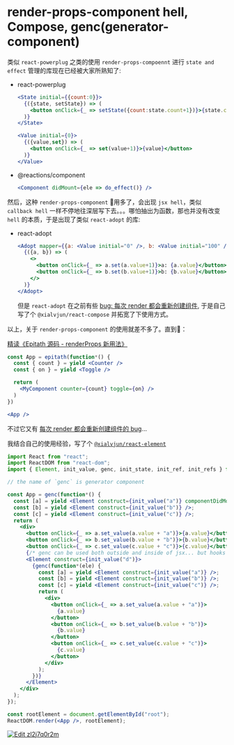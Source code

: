 # render-props-component hell, Compose, genc(generator-component)

类似 `react-powerplug` 之类的使用 `render-props-compoennt` 进行 `state and effect` 管理的库现在已经被大家所熟知了:

- react-powerplug
  ```jsx
  <State initial={{count:0}}>
    {({state, setState}) => (
      <button onClick={_ => setState({count:state.count+1})}>{state.count}</button>
    )}
  </State>
  ```
  ```jsx
  <Value initial={0}>
    {({value,set}) => (
      <button onClick={_ => set(value+1)}>{value}</button>
    )}
  </Value>
  ```
- @reactions/component
  ```jsx
  <Component didMount={ele => do_effect()} />
  ```

然后，这种 `render-props-component` 用多了，会出现 `jsx hell`，类似 `callback hell` 一样不停地往深层写下去。。。哪怕抽出为函数，那也并没有改变 `hell` 的本质，于是出现了类似 `react-adopt` 的库:

- react-adopt
  ```jsx
  <Adopt mapper={{a: <Value initial="0" />, b: <Value initial="100" />}}>
    {({a, b}) => (
      <>
        <button onClick={_ => a.set(a.value+1)}>a: {a.value}</button>
        <button onClick={_ => b.set(b.value+1)}>b: {b.value}</button>
      </>
    )}
  </Adopt>
  ```
  但是 `react-adopt` 在之前有些 [bug: 每次 render 都会重新创建组件](https://github.com/pedronauck/react-adopt/issues/11), 于是自己写了个 `@xialvjun/react-compose` 并拓宽了下使用方式。

以上，关于 `render-props-component` 的使用就差不多了。直到：

[精读《Epitath 源码 - renderProps 新用法》](https://github.com/dt-fe/weekly/blob/master/75.%E7%B2%BE%E8%AF%BB%E3%80%8AEpitath%20%E6%BA%90%E7%A0%81%20-%20renderProps%20%E6%96%B0%E7%94%A8%E6%B3%95%E3%80%8B.md)

```jsx
const App = epitath(function*() {
  const { count } = yield <Counter />
  const { on } = yield <Toggle />

  return (
    <MyComponent counter={count} toggle={on} />
  )
})

<App />
```

不过它又有 [每次 render 都会重新创建组件的 bug](https://github.com/Astrocoders/epitath/issues/23#issuecomment-440152131)...

我结合自己的使用经验，写了个 [`@xialvjun/react-element`](https://github.com/xialvjun/react-element)

```jsx
import React from "react";
import ReactDOM from "react-dom";
import { Element, init_value, genc, init_state, init_ref, init_refs } from "@xialvjun/react-element";

// the name of `genc` is generator component

const App = genc(function*() {
  const [a] = yield <Element construct={init_value("a")} componentDidMount={ele => console.log('didMount', ele.value)} />;
  const [b] = yield <Element construct={init_value("b")} />;
  const [c] = yield <Element construct={init_value("c")} />;
  return (
    <div>
      <button onClick={_ => a.set_value(a.value + "a")}>{a.value}</button>
      <button onClick={_ => b.set_value(b.value + "b")}>{b.value}</button>
      <button onClick={_ => c.set_value(c.value + "c")}>{c.value}</button>
      {/* genc can be used both outside and inside of jsx... but hooks can only be used outside of jsx... */}
      <Element construct={init_value("d")}>
        {genc(function*(ele) {
          const [a] = yield <Element construct={init_value("a")} />;
          const [b] = yield <Element construct={init_value("b")} />;
          const [c] = yield <Element construct={init_value("c")} />;
          return (
            <div>
              <button onClick={_ => a.set_value(a.value + "a")}>
                {a.value}
              </button>
              <button onClick={_ => b.set_value(b.value + "b")}>
                {b.value}
              </button>
              <button onClick={_ => c.set_value(c.value + "c")}>
                {c.value}
              </button>
            </div>
          );
        })}
      </Element>
    </div>
  );
});

const rootElement = document.getElementById("root");
ReactDOM.render(<App />, rootElement);
```

[![Edit zl2j7q0r2m](https://codesandbox.io/static/img/play-codesandbox.svg)](https://codesandbox.io/s/zl2j7q0r2m)
